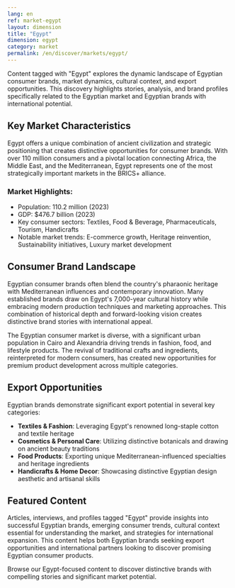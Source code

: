 ```yaml
---
lang: en
ref: market-egypt
layout: dimension
title: "Egypt"
dimension: egypt
category: market
permalink: /en/discover/markets/egypt/
---
```


Content tagged with "Egypt" explores the dynamic landscape of Egyptian consumer brands, market dynamics, cultural context, and export opportunities. This discovery highlights stories, analysis, and brand profiles specifically related to the Egyptian market and Egyptian brands with international potential.

## Key Market Characteristics

Egypt offers a unique combination of ancient civilization and strategic positioning that creates distinctive opportunities for consumer brands. With over 110 million consumers and a pivotal location connecting Africa, the Middle East, and the Mediterranean, Egypt represents one of the most strategically important markets in the BRICS+ alliance.

### Market Highlights:
- Population: 110.2 million (2023)
- GDP: $476.7 billion (2023)
- Key consumer sectors: Textiles, Food & Beverage, Pharmaceuticals, Tourism, Handicrafts
- Notable market trends: E-commerce growth, Heritage reinvention, Sustainability initiatives, Luxury market development

## Consumer Brand Landscape

Egyptian consumer brands often blend the country's pharaonic heritage with Mediterranean influences and contemporary innovation. Many established brands draw on Egypt's 7,000-year cultural history while embracing modern production techniques and marketing approaches. This combination of historical depth and forward-looking vision creates distinctive brand stories with international appeal.

The Egyptian consumer market is diverse, with a significant urban population in Cairo and Alexandria driving trends in fashion, food, and lifestyle products. The revival of traditional crafts and ingredients, reinterpreted for modern consumers, has created new opportunities for premium product development across multiple categories.

## Export Opportunities

Egyptian brands demonstrate significant export potential in several key categories:

- **Textiles & Fashion**: Leveraging Egypt's renowned long-staple cotton and textile heritage
- **Cosmetics & Personal Care**: Utilizing distinctive botanicals and drawing on ancient beauty traditions
- **Food Products**: Exporting unique Mediterranean-influenced specialties and heritage ingredients
- **Handicrafts & Home Decor**: Showcasing distinctive Egyptian design aesthetic and artisanal skills

## Featured Content

Articles, interviews, and profiles tagged "Egypt" provide insights into successful Egyptian brands, emerging consumer trends, cultural context essential for understanding the market, and strategies for international expansion. This content helps both Egyptian brands seeking export opportunities and international partners looking to discover promising Egyptian consumer products.

Browse our Egypt-focused content to discover distinctive brands with compelling stories and significant market potential.